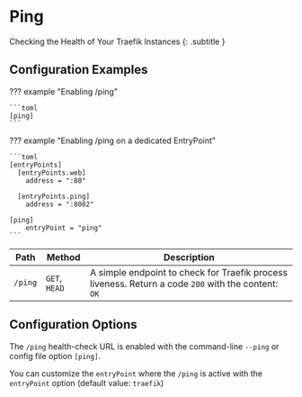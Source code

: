 # Ping

Checking the Health of Your Traefik Instances
{: .subtitle }

## Configuration Examples

??? example "Enabling /ping"

    ```toml
    [ping]
    ```

??? example "Enabling /ping on a dedicated EntryPoint"
    
    ```toml
    [entryPoints]
      [entryPoints.web]
        address = ":80"
      
      [entryPoints.ping]
        address = ":8082"
    
    [ping]
        entryPoint = "ping"
    ```

| Path    | Method        | Description                                                                                         |
|---------|---------------|-----------------------------------------------------------------------------------------------------|
| `/ping` | `GET`, `HEAD` | A simple endpoint to check for Traefik process liveness. Return a code `200` with the content: `OK` |

## Configuration Options

The `/ping` health-check URL is enabled with the command-line `--ping` or config file option `[ping]`.

You can customize the `entryPoint` where the `/ping` is active with the `entryPoint` option (default value: `traefik`)